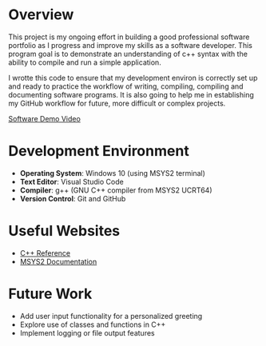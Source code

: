 # Overview

This project is my ongoing effort in building a good professional software portfolio as I progress and improve my skills as a software developer. This program goal is to demonstrate an understanding of c++ syntax with the ability to compile and run a simple application.

I wrotte this code to ensure that my development environ is correctly set up and ready to practice the workflow of writing, compiling, compiling and documenting software programs. It is also going to help me in establishing my GitHub workflow for future, more difficult or complex projects.


[Software Demo Video]( https://www.youtube.com/watch?v=oCdQ_dPQMQU )

# Development Environment

- **Operating System**: Windows 10 (using MSYS2 terminal)
- **Text Editor**: Visual Studio Code
- **Compiler**: g++ (GNU C++ compiler from MSYS2 UCRT64)
- **Version Control**: Git and GitHub

# Useful Websites

- [C++ Reference](https://www.w3schools.com/cpp/cpp_getstarted.asp)
- [MSYS2 Documentation](https://code.visualstudio.com/docs/cpp/config-mingw)

# Future Work

- Add user input functionality for a personalized greeting
- Explore use of classes and functions in C++
- Implement logging or file output features
